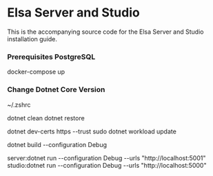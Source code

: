 # Elsa Server and Studio

This is the accompanying source code for the Elsa Server and Studio installation guide.



### Prerequisites PostgreSQL
docker-compose up


### Change Dotnet Core Version
~/.zshrc


dotnet clean
dotnet restore

dotnet dev-certs https --trust
sudo dotnet workload update

dotnet build --configuration Debug

server:dotnet run --configuration Debug --urls "http://localhost:5001"
studio:dotnet run --configuration Debug --urls "http://localhost:5000"